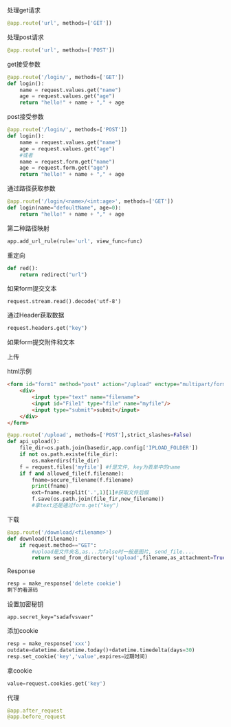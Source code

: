 处理get请求

```py
@app.route('url', methods=['GET'])
```

处理post请求

```python
@app.route('url', methods=['POST'])
```

get接受参数

```py
@app.route('/login/', methods=['GET'])
def login():
    name = request.values.get("name")
    age = request.values.get("age")
    return "hello!" + name + "," + age

```

post接受参数

```py
@app.route('/login/', methods=['POST'])
def login():
    name = request.values.get("name")
    age = request.values.get("age")
    #或者
    name = request.form.get("name")
    age = request.form.get("age")
    return "hello!" + name + "," + age
```

通过路径获取参数

```py
@app.route('/login/<name>/<int:age>', methods=['GET'])
def login(name="defoultName", age=0):
    return "hello!" + name + "," + age
```

第二种路径映射

```py
app.add_url_rule(rule='url', view_func=func)
```

重定向

```py
def red():
    return redirect("url")
```

如果form提交文本

```
request.stream.read().decode('utf-8')
```

通过Header获取数据

```py
request.headers.get("key")
```

如果form提交附件和文本

上传

html示例

```html
<form id="form1" method="post" action="/upload" enctype="multipart/form-data">
    <div>
        <input type="text" name="filename">
        <input id="File1" type="file" name="myfile"/>
        <input type="submit">submit</input>
    </div>
</form>
```



```py
@app.route('/upload', methods=['POST'],strict_slashes=False)
def api_upload():
    file_dir=os.path.join(basedir,app.config['IPLOAD_FOLDER'])
    if not os.path.existe(file_dir):
        os.makerdirs(file_dir)
    f = request.files['myfile'] #f是文件, key为表单中的name
    if f and allowed_file(f.filename):
        fname=secure_filename(f.filename)
        print(fname)
        ext=fname.resplit('.',1)[1]#获取文件后缀
        f.save(os.path.join(file_fir,new_filename))
        #拿text还是通过form.get("key")
```

下载

```py
@app.route('/download/<filename>')
def download(filename):
    if request.method=="GET":
        #upload是文件夹名,as...为false时一般是图片, send_file....
        return send_from_directory('upload',filename,as_attachment=True)
```

Response

```py
resp = make_response('delete cookie')
剩下的看源码
```

设置加密秘钥

```
app.secret_key="sadafvsvaer"
```

添加cookie

```py
resp = make_response('xxx')
outdate=datetime.datetime.today()+datetime.timedelta(days=30)
resp.set_cookie('key','value',expires=过期时间)
```

拿cookie

```python
value=request.cookies.get('key')
```

代理

```py
@app.after_request
@app.before_request
```

